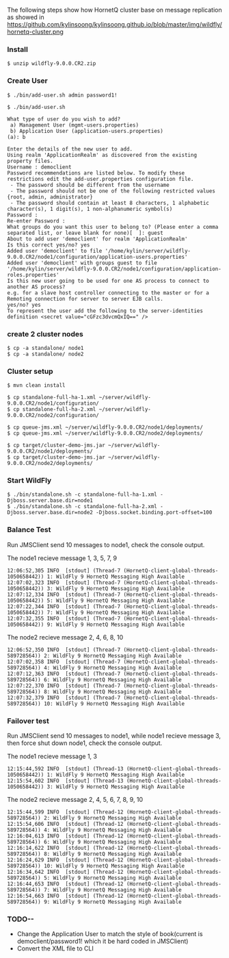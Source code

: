 
The following steps show how HornetQ cluster base on message replication as showed in https://github.com/kylinsoong/kylinsoong.github.io/blob/master/img/wildfly/hornetq-cluster.png

### Install

~~~
$ unzip wildfly-9.0.0.CR2.zip
~~~

### Create User

~~~
$ ./bin/add-user.sh admin password1!

$ ./bin/add-user.sh

What type of user do you wish to add? 
 a) Management User (mgmt-users.properties) 
 b) Application User (application-users.properties)
(a): b

Enter the details of the new user to add.
Using realm 'ApplicationRealm' as discovered from the existing property files.
Username : democlient
Password recommendations are listed below. To modify these restrictions edit the add-user.properties configuration file.
 - The password should be different from the username
 - The password should not be one of the following restricted values {root, admin, administrator}
 - The password should contain at least 8 characters, 1 alphabetic character(s), 1 digit(s), 1 non-alphanumeric symbol(s)
Password : 
Re-enter Password : 
What groups do you want this user to belong to? (Please enter a comma separated list, or leave blank for none)[  ]: guest
About to add user 'democlient' for realm 'ApplicationRealm'
Is this correct yes/no? yes
Added user 'democlient' to file '/home/kylin/server/wildfly-9.0.0.CR2/node1/configuration/application-users.properties'
Added user 'democlient' with groups guest to file '/home/kylin/server/wildfly-9.0.0.CR2/node1/configuration/application-roles.properties'
Is this new user going to be used for one AS process to connect to another AS process? 
e.g. for a slave host controller connecting to the master or for a Remoting connection for server to server EJB calls.
yes/no? yes
To represent the user add the following to the server-identities definition <secret value="cGFzc3dvcmQxIQ==" />
~~~

### create 2 cluster nodes

~~~
$ cp -a standalone/ node1
$ cp -a standalone/ node2
~~~

### Cluster setup

~~~
$ mvn clean install

$ cp standalone-full-ha-1.xml ~/server/wildfly-9.0.0.CR2/node1/configuration/
$ cp standalone-full-ha-2.xml ~/server/wildfly-9.0.0.CR2/node2/configuration/

$ cp queue-jms.xml ~/server/wildfly-9.0.0.CR2/node1/deployments/
$ cp queue-jms.xml ~/server/wildfly-9.0.0.CR2/node2/deployments/

$ cp target/cluster-demo-jms.jar ~/server/wildfly-9.0.0.CR2/node1/deployments/
$ cp target/cluster-demo-jms.jar ~/server/wildfly-9.0.0.CR2/node2/deployments/
~~~

### Start WildFly

~~~
$ ./bin/standalone.sh -c standalone-full-ha-1.xml -Djboss.server.base.dir=node1
$ ./bin/standalone.sh -c standalone-full-ha-2.xml -Djboss.server.base.dir=node2 -Djboss.socket.binding.port-offset=100
~~~

### Balance Test

Run JMSClient send 10 messages to node1, check the console output.

The node1 recieve message 1, 3, 5, 7, 9

~~~
12:06:52,305 INFO  [stdout] (Thread-7 (HornetQ-client-global-threads-1050658442)) 1: WildFly 9 HornetQ Messaging High Available
12:07:02,323 INFO  [stdout] (Thread-7 (HornetQ-client-global-threads-1050658442)) 3: WildFly 9 HornetQ Messaging High Available
12:07:12,334 INFO  [stdout] (Thread-7 (HornetQ-client-global-threads-1050658442)) 5: WildFly 9 HornetQ Messaging High Available
12:07:22,344 INFO  [stdout] (Thread-7 (HornetQ-client-global-threads-1050658442)) 7: WildFly 9 HornetQ Messaging High Available
12:07:32,355 INFO  [stdout] (Thread-7 (HornetQ-client-global-threads-1050658442)) 9: WildFly 9 HornetQ Messaging High Available
~~~

The node2 recieve message 2, 4, 6, 8, 10

~~~
12:06:52,350 INFO  [stdout] (Thread-7 (HornetQ-client-global-threads-589728564)) 2: WildFly 9 HornetQ Messaging High Available
12:07:02,358 INFO  [stdout] (Thread-7 (HornetQ-client-global-threads-589728564)) 4: WildFly 9 HornetQ Messaging High Available
12:07:12,363 INFO  [stdout] (Thread-7 (HornetQ-client-global-threads-589728564)) 6: WildFly 9 HornetQ Messaging High Available
12:07:22,370 INFO  [stdout] (Thread-7 (HornetQ-client-global-threads-589728564)) 8: WildFly 9 HornetQ Messaging High Available
12:07:32,379 INFO  [stdout] (Thread-7 (HornetQ-client-global-threads-589728564)) 10: WildFly 9 HornetQ Messaging High Available
~~~

### Failover test

Run JMSClient send 10 messages to node1, while node1 recieve message 3, then force shut down node1, check the console output.

The node1 recieve message 1, 3

~~~
12:15:44,592 INFO  [stdout] (Thread-13 (HornetQ-client-global-threads-1050658442)) 1: WildFly 9 HornetQ Messaging High Available
12:15:54,602 INFO  [stdout] (Thread-13 (HornetQ-client-global-threads-1050658442)) 3: WildFly 9 HornetQ Messaging High Available
~~~

The node2 recieve message 2, 4, 5, 6, 7, 8, 9, 10

~~~
12:15:44,599 INFO  [stdout] (Thread-12 (HornetQ-client-global-threads-589728564)) 2: WildFly 9 HornetQ Messaging High Available
12:15:54,606 INFO  [stdout] (Thread-12 (HornetQ-client-global-threads-589728564)) 4: WildFly 9 HornetQ Messaging High Available
12:16:04,613 INFO  [stdout] (Thread-12 (HornetQ-client-global-threads-589728564)) 6: WildFly 9 HornetQ Messaging High Available
12:16:14,622 INFO  [stdout] (Thread-12 (HornetQ-client-global-threads-589728564)) 8: WildFly 9 HornetQ Messaging High Available
12:16:24,629 INFO  [stdout] (Thread-12 (HornetQ-client-global-threads-589728564)) 10: WildFly 9 HornetQ Messaging High Available
12:16:34,642 INFO  [stdout] (Thread-12 (HornetQ-client-global-threads-589728564)) 5: WildFly 9 HornetQ Messaging High Available
12:16:44,653 INFO  [stdout] (Thread-12 (HornetQ-client-global-threads-589728564)) 7: WildFly 9 HornetQ Messaging High Available
12:16:54,663 INFO  [stdout] (Thread-12 (HornetQ-client-global-threads-589728564)) 9: WildFly 9 HornetQ Messaging High Available
~~~

### TODO--

* Change the Application User to match the style of book(current is democlient/password1! which it be hard coded in JMSClient)
* Convert the XML file to CLI


